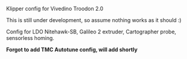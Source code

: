 Klipper config for Vivedino Troodon 2.0

This is still under development, so assume nothing works as it should :)

Config for LDO Nitehawk-SB, Galileo 2 extruder, Cartographer probe, sensorless homing.

**Forgot to add TMC Autotune config, will add shortly**
